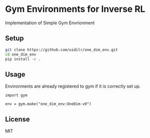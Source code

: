# Gym Environments for Inverse RL

Implementation of Simple Gym Envrionment

## Setup
```bash
git clone https://github.com/uidilr/one_dim_env.git
cd one_dim_env
pip install -e .
```

## Usage
Environments are already registered to gym if it is correctly set up.
```
import gym

env = gym.make("one_dim_env:OneDim-v0")
```

## License
MIT
